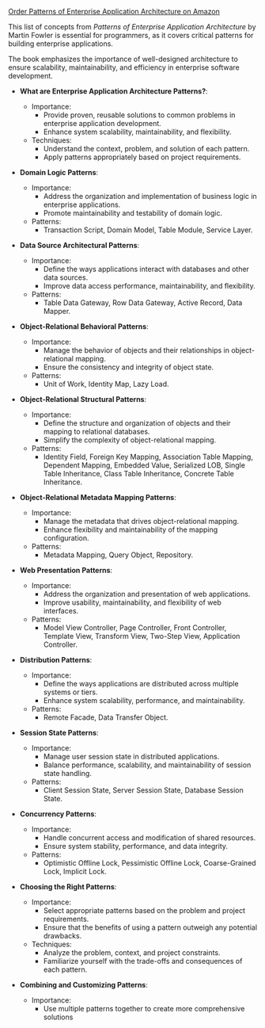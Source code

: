 [Order Patterns of Enterprise Application Architecture on Amazon](https://www.amazon.com/dp/0321127420?&_encoding=UTF8&tag=architect011b-20&linkCode=ur2&linkId=0c9cd7033ac63fda736baf4ddbfe0708&camp=1789&creative=9325)

This list of concepts from *Patterns of Enterprise Application Architecture* by Martin Fowler is essential for programmers, as it covers critical patterns for building enterprise applications. 

The book emphasizes the importance of well-designed architecture to ensure scalability, maintainability, and efficiency in enterprise software development.

* **What are Enterprise Application Architecture Patterns?**:
    * Importance:
        * Provide proven, reusable solutions to common problems in enterprise application development.
        * Enhance system scalability, maintainability, and flexibility.
    * Techniques:
        * Understand the context, problem, and solution of each pattern.
        * Apply patterns appropriately based on project requirements.

* **Domain Logic Patterns**:
    * Importance:
        * Address the organization and implementation of business logic in enterprise applications.
        * Promote maintainability and testability of domain logic.
    * Patterns:
        * Transaction Script, Domain Model, Table Module, Service Layer.

* **Data Source Architectural Patterns**:
    * Importance:
        * Define the ways applications interact with databases and other data sources.
        * Improve data access performance, maintainability, and flexibility.
    * Patterns:
        * Table Data Gateway, Row Data Gateway, Active Record, Data Mapper.

* **Object-Relational Behavioral Patterns**:
    * Importance:
        * Manage the behavior of objects and their relationships in object-relational mapping.
        * Ensure the consistency and integrity of object state.
    * Patterns:
        * Unit of Work, Identity Map, Lazy Load.

* **Object-Relational Structural Patterns**:
    * Importance:
        * Define the structure and organization of objects and their mapping to relational databases.
        * Simplify the complexity of object-relational mapping.
    * Patterns:
        * Identity Field, Foreign Key Mapping, Association Table Mapping, Dependent Mapping, Embedded Value, Serialized LOB, Single Table Inheritance, Class Table Inheritance, Concrete Table Inheritance.

* **Object-Relational Metadata Mapping Patterns**:
    * Importance:
        * Manage the metadata that drives object-relational mapping.
        * Enhance flexibility and maintainability of the mapping configuration.
    * Patterns:
        * Metadata Mapping, Query Object, Repository.

* **Web Presentation Patterns**:
    * Importance:
        * Address the organization and presentation of web applications.
        * Improve usability, maintainability, and flexibility of web interfaces.
    * Patterns:
        * Model View Controller, Page Controller, Front Controller, Template View, Transform View, Two-Step View, Application Controller.

* **Distribution Patterns**:
    * Importance:
        * Define the ways applications are distributed across multiple systems or tiers.
        * Enhance system scalability, performance, and maintainability.
    * Patterns:
        * Remote Facade, Data Transfer Object.

* **Session State Patterns**:
    * Importance:
        * Manage user session state in distributed applications.
        * Balance performance, scalability, and maintainability of session state handling.
    * Patterns:
        * Client Session State, Server Session State, Database Session State.

* **Concurrency Patterns**:
    * Importance:
        * Handle concurrent access and modification of shared resources.
        * Ensure system stability, performance, and data integrity.
    * Patterns:
        * Optimistic Offline Lock, Pessimistic Offline Lock, Coarse-Grained Lock, Implicit Lock.

* **Choosing the Right Patterns**:
    * Importance:
        * Select appropriate patterns based on the problem and project requirements.
        * Ensure that the benefits of using a pattern outweigh any potential drawbacks.
    * Techniques:
        * Analyze the problem, context, and project constraints.
        * Familiarize yourself with the trade-offs and consequences of each pattern.

* **Combining and Customizing Patterns**:
    * Importance:
        * Use multiple patterns together to create more comprehensive solutions